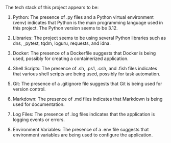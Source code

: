 The tech stack of this project appears to be:

1. Python: The presence of .py files and a Python virtual environment (venv) indicates that Python is the main programming language used in this project. The Python version seems to be 3.12.

2. Libraries: The project seems to be using several Python libraries such as dns, _pytest, tqdm, loguru, requests, and idna. 

3. Docker: The presence of a Dockerfile suggests that Docker is being used, possibly for creating a containerized application.

4. Shell Scripts: The presence of .sh, .ps1, .csh, and .fish files indicates that various shell scripts are being used, possibly for task automation.

5. Git: The presence of a .gitignore file suggests that Git is being used for version control.

6. Markdown: The presence of .md files indicates that Markdown is being used for documentation.

7. Log Files: The presence of .log files indicates that the application is logging events or errors.

8. Environment Variables: The presence of a .env file suggests that environment variables are being used to configure the application.